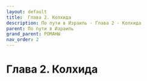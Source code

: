 ```yaml
---
layout: default
title:  Глава 2. Колхида
description: По пути в Израиль - Глава 2 - Колхида
parent: По пути в Израиль
grand_parent: РОМАНЫ
nav_order: 2
---
```


#  Глава 2. Колхида